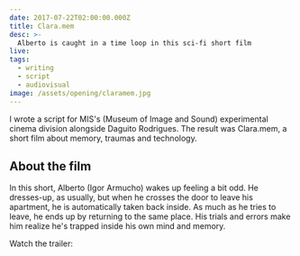 ```yaml
---
date: 2017-07-22T02:00:00.000Z
title: Clara.mem
desc: >-
  Alberto is caught in a time loop in this sci-fi short film
live:
tags:
  - writing
  - script
  - audiovisual
image: /assets/opening/claramem.jpg
---
```


I wrote a script for MIS's (Museum of Image and Sound) experimental cinema division alongside Daguito Rodrigues. The result was Clara.mem, a short film about memory, traumas and technology.

## About the film

In this short, Alberto (Igor Armucho) wakes up feeling a bit odd. He dresses-up, as usually, but when he crosses the door to leave his apartment, he is automatically taken back inside. As much as he tries to leave, he ends up by returning to the same place. His trials and errors make him realize he's trapped inside his own mind and memory.

Watch the trailer:

<div class="video" title="Título descritivo do vídeo para acessibilidade" data-video="Mpm5SqiSbmg"></div>